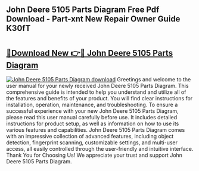 ## John Deere 5105 Parts Diagram Free Pdf Download - Part-xnt New Repair Owner Guide K30fT

# <h2><a href="http://dfqz9sq.blite.top/?on=John+Deere+5105+Parts+Diagram">🔗Download New 👉🔴 John Deere 5105 Parts Diagram</a></h2>

[![John Deere 5105 Parts Diagram download](https://i.imgur.com/lujVjoI.png)](http://dfqz9sq.blite.top/?on=John+Deere+5105+Parts+Diagram)
Greetings and welcome to the user manual for your newly received John Deere 5105 Parts Diagram. This comprehensive guide is intended to help you understand and utilize all of the features and benefits of your product. You will find clear instructions for installation, operation, maintenance, and troubleshooting. To ensure a successful experience with your new John Deere 5105 Parts Diagram, please read this user manual carefully before use. It includes detailed instructions for product setup, as well as information on how to use its various features and capabilities. John Deere 5105 Parts Diagram comes with an impressive collection of advanced features, including object detection, fingerprint scanning, customizable settings, and multi-user access, all easily controlled through the user-friendly and intuitive interface. Thank You for Choosing Us! We appreciate your trust and support John Deere 5105 Parts Diagram.
